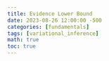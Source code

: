 ```yaml
---
title: Evidence Lower Bound
date: 2023-08-26 12:00:00 -500
categories: [fundamentals]
tags: [variational_inference]
math: true
toc: true
---
```

